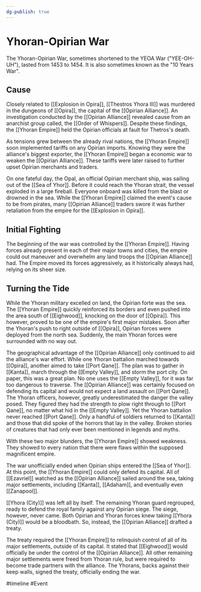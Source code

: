 ```yaml
---
dg-publish: true
---
```


# Yhoran-Opirian War
The Yhoran-Opirian War, sometimes shortened to the YEOA War ("YEE-OH-UH"), lasted from 1453 to 1454. It is also sometimes known as the "10 Years War".

## Cause 
Closely related to [[Explosion in Opira]], [[Thestros Yhora III]] was murdered in the dungeons of [[Opira]], the capital of the [[Opirian Alliance]]. An investigation conducted by the [[Opirian Alliance]] revealed cause from an anarchist group called, the [[Order of Whispers]]. Despite these findings, the [[Yhoran Empire]] held the Opirian officials at fault for Thetros's death. 

As tensions grew between the already rival nations, the [[Yhoran Empire]] soon implemented tariffs on any Opirian imports. Knowing they were the alliance's biggest exporter, the [[Yhoran Empire]] began a economic war to weaken the [[Opirian Alliance]]. These tariffs were later raised to further upset Opirian merchants and traders. 

On one fateful day, the Opal, an official Opirian merchant ship, was sailing out of the [[Sea of Yhor]]. Before it could reach the Yhoran strait, the vessel exploded in a large fireball. Everyone onboard was killed from the blast or drowned in the sea. While the [[Yhoran Empire]] claimed the event's cause to be from pirates, many [[Opirian Alliance]] traders swore it was further retaliation from the empire for the [[Explosion in Opira]]. 

## Initial Fighting
The beginning of the war was controlled by the [[Yhoran Empire]]. Having forces already present in each of their major towns and cities, the empire could out maneuver and overwhelm any land troops the [[Opirian Alliance]] had. The Empire moved its forces aggressively, as it historically always had, relying on its sheer size. 

## Turning the Tide
While the Yhoran military excelled on land, the Opirian forte was the sea. The [[Yhoran Empire]] quickly reinforced its borders and even pushed into the area south of [[Eighwood]], knocking on the door of [[Opira]]. This however, proved to be one of the empire's first major mistakes. Soon after the Yhoran's push to right outside of [[Opira]], Opirian forces were deployed from the north sea. Suddenly, the main Yhoran forces were surrounded with no way out. 

The geographical advantage of the [[Opirian Alliance]] only continued to aid the alliance's war effort. While one Yhoran battalion marched towards [[Opira]], another aimed to take [[Port Qane]]. The plan was to gather in [[Kanta]], march through the [[Empty Valley]], and storm the port city. On paper, this was a great plan. No one uses the [[Empty Valley]], for it was far too dangerous to traverse. The [[Opirian Alliance]] was certainly focused on defending its capital and would not expect a land assault on [[Port Qane]]. The Yhoran officers, however, greatly underestimated the danger the valley posed. They figured they had the strength to plow right through to [[Port Qane]], no matter what hid in the [[Empty Valley]]. Yet the Yhoran battalion never reached [[Port Qane]]. Only a handful of soldiers returned to [[Kanta]] and those that did spoke of the horrors that lay in the valley. Broken stories of creatures that had only ever been mentioned in legends and myths. 

With these two major blunders, the [[Yhoran Empire]] showed weakness. They showed to every nation that there were flaws within the supposed magnificent empire. 

The war unofficially ended when Opirian ships entered the [[Sea of Yhor]]. At this point, the [[Yhoran Empire]] could only defend its capital. All of [[Ezavriel]] watched as the [[Opirian Alliance]] sailed around the sea, taking major settlements, including [[Kanta]], [[Adaham]], and eventually even [[Zanapool]]. 

[[Yhora (City)]] was left all by itself. The remaining Yhoran guard regrouped, ready to defend the royal family against any Opirian siege. The siege, however, never came. Both Opirian and Yhoran forces knew taking [[Yhora (City)]] would be a bloodbath. So, instead, the [[Opirian Alliance]] drafted a treaty. 

The treaty required the [[Yhoran Empire]] to relinquish control of all of its major settlements, outside of its capital. It stated that [[Eighwood]] would officially be under the control of the [[Opirian Alliance]]. All other remaining major settlements were freed from Yhoran rule, but were required to become trade partners with the alliance. The Yhorans, backs against their keep walls, signed the treaty, officially ending the war. 

<span 
	  class='ob-timelines' 
	  data-date='1453-00-00-00' 
	  data-title='Yhoran-Opirian War' 
	  data-class='orange' 
	  data-type='range' 
	  data-end='1456-00-00-00'> 
</span>

#timeline #Event